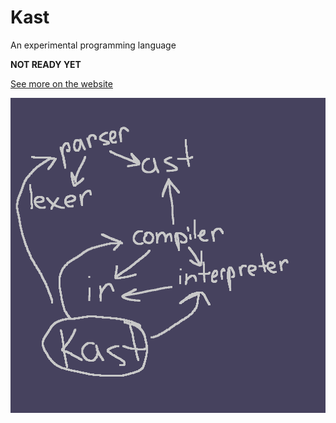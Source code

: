 # Kast

An experimental programming language

**NOT READY YET**

[See more on the website](https://kast-lang.org)

![](overview.png)